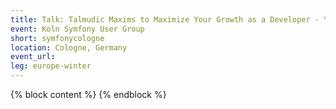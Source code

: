 ```yaml
---
title: Talk: Talmudic Maxims to Maximize Your Growth as a Developer - Yitzchok Willroth
event: Koln Symfony User Group
short: symfonycologne
location: Cologne, Germany
event_url: 
leg: europe-winter
---
```

{% block content %}
{% endblock %}